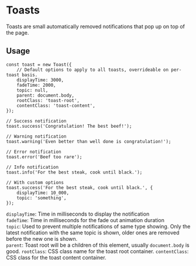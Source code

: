 # Toasts
Toasts are small automatically removed notifications that pop up on top of the page.

## Usage
```
const toast = new Toast({
    // Default options to apply to all toasts, overrideable on per-toast basis.
    displayTime: 3000,
    fadeTime: 2000,
    topic: null,
    parent: document.body,
    rootClass: 'toast-root',
    contentClass: 'toast-content',
});

// Success notification
toast.success('Congratulation! The best beef!');

// Warning notification
toast.warning('Even better than well done is congratulation!');

// Error notification
toast.error('Beef too rare');

// Info notification
toast.info('For the best steak, cook until black.');

// With custom options
toast.success('For the best steak, cook until black.', {
    displayTime: 10_000,
    topic: 'something',
});
```

`displayTime`: Time in milliseconds to display the notification  
`fadeTime`: Time in milliseconds for the fade out animation duration  
`topic`: Used to prevent multiple notifications of same type showing. Only the latest notification
with the same topic is shown, older ones are removed before the new one is shown.  
`parent`: Toast root will be a children of this element, usually `document.body` is good.
`rootClass`: CSS class name for the toast root container.
`contentClass`: CSS class for the toast content container.